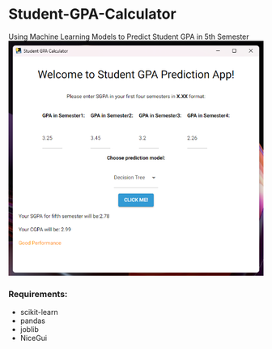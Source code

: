 # Student-GPA-Calculator
Using Machine Learning Models to Predict Student GPA in 5th Semester
![Image](https://github.com/farazaraf/Student-GPA-Calculator/blob/main/Screenshot%202024-01-16%20121152.png)

### Requirements:
- scikit-learn
- pandas
- joblib
- NiceGui
